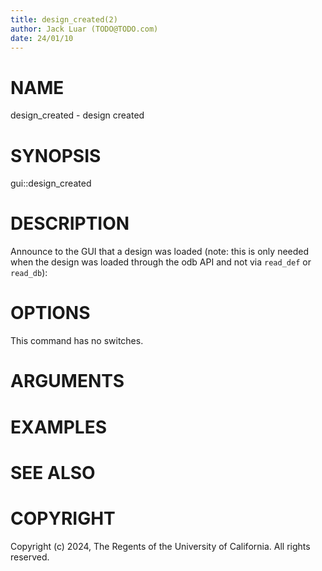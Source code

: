 ```yaml
---
title: design_created(2)
author: Jack Luar (TODO@TODO.com)
date: 24/01/10
---
```


# NAME

design_created - design created

# SYNOPSIS

gui::design_created


# DESCRIPTION

Announce to the GUI that a design was loaded 
(note: this is only needed when the design was loaded through the odb API and not via ``read_def`` or ``read_db``):

# OPTIONS

This command has no switches.

# ARGUMENTS

# EXAMPLES

# SEE ALSO

# COPYRIGHT

Copyright (c) 2024, The Regents of the University of California. All rights reserved.
